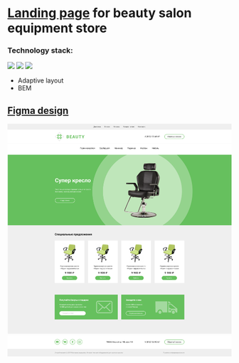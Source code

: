 # [Landing page](https://nastya1305.github.io/beauty/) for beauty salon equipment store

### Technology stack:
<img src="https://img.shields.io/badge/HTML-000000?style=for-the-badge&logo=HTML5&logoColor=E34F26"/> <img src="https://img.shields.io/badge/SCSS-000000?style=for-the-badge&logo=Sass&logoColor=CC6699"/> <img src="https://img.shields.io/badge/JS-000000?style=for-the-badge&logo=JavaScript&logoColor=F7DF1E"/>
* Adaptive layout
* BEM

## [Figma design](https://www.figma.com/file/ZKD6gqiwogfiSCFQQeGfkJ/%5BPublished%5D%5BRU%5D-%C2%AB%E2%80%8EBeauty%C2%BB%E2%80%8E?node-id=0%3A1&t=nuuXvPS1tkVocnK3-0)
[![design](https://raw.githubusercontent.com/Nastya1305/beauty/master/img/figma-design.jpg)](https://nastya1305.github.io/beauty/)
